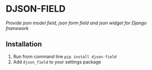 DJSON-FIELD
============
*Provide json model field, json form field and json widget for Django framework*

Installation
---------------
1. Run from command line ```pip install djson-field```
2. Add `djson_field` to your settings package